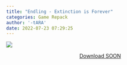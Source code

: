 ```yaml
---
title: "Endling - Extinction is Forever"
categories: Game Repack
author: '-tARA'
date: 2022-07-23 07:29:25
---
```

<img src="https://i6.imageban.ru/out/2022/07/23/1992a40b2830d23cad7c92848cc4eb12.webp"/> <br>
<center>
<p><a href="">Download SOON</a> <br>
</center>
